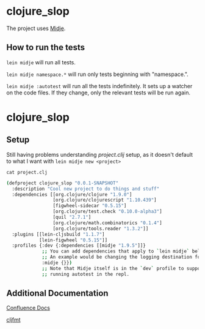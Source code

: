 # clojure_slop

The project uses [Midje](https://github.com/marick/Midje/).

## How to run the tests

`lein midje` will run all tests.

`lein midje namespace.*` will run only tests beginning with "namespace.".

`lein midje :autotest` will run all the tests indefinitely. It sets up a
watcher on the code files. If they change, only the relevant tests will be
run again.
# clojure_slop


## Setup

Still having problems understanding *project.clij* setup, as it doesn't
default to what I want with `lein midje new <project>` 

`cat project.clj`
```bash
(defproject clojure_slop "0.0.1-SNAPSHOT"
  :description "Cool new project to do things and stuff"
  :dependencies [[org.clojure/clojure "1.9.0"]
                 [org.clojure/clojurescript "1.10.439"]
                 [figwheel-sidecar "0.5.15"]
                 [org.clojure/test.check "0.10.0-alpha3"]
                 [quil "2.7.1"]
                 [org.clojure/math.combinatorics "0.1.4"]
                 [org.clojure/tools.reader "1.3.2"]]
  :plugins [[lein-cljsbuild "1.1.7"]
            [lein-figwheel "0.5.15"]]
  :profiles {:dev {:dependencies [[midje "1.9.5"]]}
             ;; You can add dependencies that apply to `lein midje` below.
             ;; An example would be changing the logging destination for test runs.
             :midje {}})
             ;; Note that Midje itself is in the `dev` profile to support
             ;; running autotest in the repl.
```





## Additional Documentation

[Confluence Docs](https://confluence.aipiggybot.io/display/CLOJ/Clojure+Documentation)

[cljfmt](https://github.com/weavejester/cljfmt)